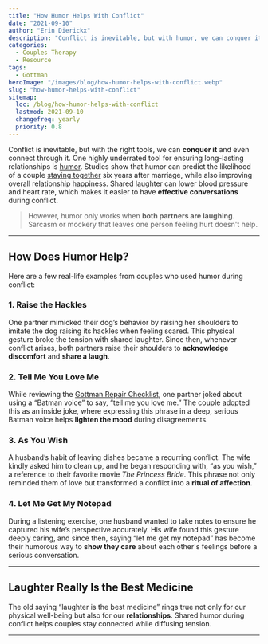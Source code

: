 ```yaml
---
title: "How Humor Helps With Conflict"
date: "2021-09-10"
author: "Erin Dierickx"
description: "Conflict is inevitable, but with humor, we can conquer it and even connect through it."
categories:
  - Couples Therapy
  - Resource
tags:
  - Gottman
heroImage: "/images/blog/how-humor-helps-with-conflict.webp"
slug: "how-humor-helps-with-conflict"
sitemap:
  loc: /blog/how-humor-helps-with-conflict
  lastmod: 2021-09-10
  changefreq: yearly
  priority: 0.8
---
```



Conflict is inevitable, but with the right tools, we can **conquer it** and even connect through it. One highly underrated tool for ensuring long-lasting relationships is [humor](https://www.gottman.com/blog/h-is-for-humor/). Studies show that humor can predict the likelihood of a couple [staying together](https://amzn.to/3gMq2Z7) six years after marriage, while also improving overall relationship happiness. Shared laughter can lower blood pressure and heart rate, which makes it easier to have **effective conversations** during conflict.

> However, humor only works when **both partners are laughing**. Sarcasm or mockery that leaves one person feeling hurt doesn't help.

---

## How Does Humor Help?

Here are a few real-life examples from couples who used humor during conflict:

### 1. Raise the Hackles

One partner mimicked their dog’s behavior by raising her shoulders to imitate the dog raising its hackles when feeling scared. This physical gesture broke the tension with shared laughter. Since then, whenever conflict arises, both partners raise their shoulders to **acknowledge discomfort** and **share a laugh**.

### 2. Tell Me You Love Me

While reviewing the [Gottman Repair Checklist](https://www.gottman.com/blog/r-is-for-repair/), one partner joked about using a “Batman voice” to say, “tell me you love me.” The couple adopted this as an inside joke, where expressing this phrase in a deep, serious Batman voice helps **lighten the mood** during disagreements.

### 3. As You Wish

A husband’s habit of leaving dishes became a recurring conflict. The wife kindly asked him to clean up, and he began responding with, “as you wish,” a reference to their favorite movie *The Princess Bride*. This phrase not only reminded them of love but transformed a conflict into a **ritual of affection**.

### 4. Let Me Get My Notepad

During a listening exercise, one husband wanted to take notes to ensure he captured his wife’s perspective accurately. His wife found this gesture deeply caring, and since then, saying “let me get my notepad” has become their humorous way to **show they care** about each other's feelings before a serious conversation.

---

## Laughter Really Is the Best Medicine

The old saying “laughter is the best medicine” rings true not only for our physical well-being but also for our **relationships**. Shared humor during conflict helps couples stay connected while diffusing tension.

---
